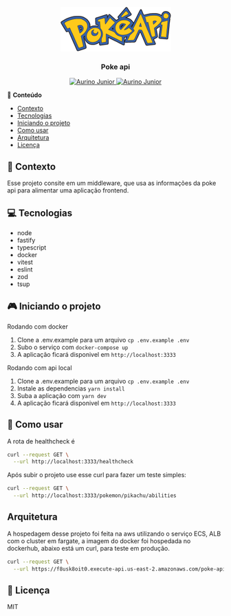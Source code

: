 <div align="center">
  <img src="https://raw.githubusercontent.com/PokeAPI/media/master/logo/pokeapi_256.png">
  <h3>Poke api</h3>
</div>

<p align="center">
   <a href="https://www.instagram.com/aurigod97/">
      <img alt="Aurino Junior" src="https://img.shields.io/badge/-aurigod97-0390fc?style=flat&logo=Instagram&logoColor=white&color=blue" />
   </a>
    <a href="https://www.linkedin.com/in/aurino-junior-7718a4158/">
      <img alt="Aurino Junior" src="https://img.shields.io/badge/-Aurino%20Junior-0390fc?style=flat&logo=Linkedin&logoColor=white&color=blue" />
   </a>
</p>

📍 **Conteúdo**

- [Contexto](#blue_book-contexto)
- [Tecnologias](#computer-tecnologias)
- [Iniciando o projeto](#video_game-iniciando-o-projeto)
- [Como usar](#beers-como-usar)
- [Arquitetura](#arquitetura)
- [Licença](#page_with_curl-licença)

## :blue_book: Contexto

Esse projeto consite em um middleware, que usa as informações da poke api para alimentar uma aplicação frontend.

## :computer: Tecnologias

- node
- fastify
- typescript
- docker
- vitest
- eslint
- zod
- tsup

## :video_game: Iniciando o projeto

Rodando com docker

1. Clone a .env.example para um arquivo `cp .env.example .env`
2. Subo o serviço com `docker-compose up`
3. A aplicação ficará disponivel em `http://localhost:3333`

Rodando com api local

1. Clone a .env.example para um arquivo `cp .env.example .env`
2. Instale as dependencias `yarn install`
3. Suba a aplicação com `yarn dev`
4. A aplicação ficará disponivel em `http://localhost:3333`

## :beers: Como usar

A rota de healthcheck é

```bash
curl --request GET \
  --url http://localhost:3333/healthcheck
```

Após subir o projeto use esse curl para fazer um teste simples:

```bash
curl --request GET \
  --url http://localhost:3333/pokemon/pikachu/abilities
```

## Arquitetura

A hospedagem desse projeto foi feita na aws utilizando o serviço ECS, ALB com o cluster em fargate, a imagem do docker foi hospedada no dockerhub, abaixo está um curl, para teste em produção.

```bash
curl --request GET \
  --url https://f8usk8oit0.execute-api.us-east-2.amazonaws.com/poke-api-production/pokemon/pikachu/abilities
```

## :page_with_curl: Licença

MIT
